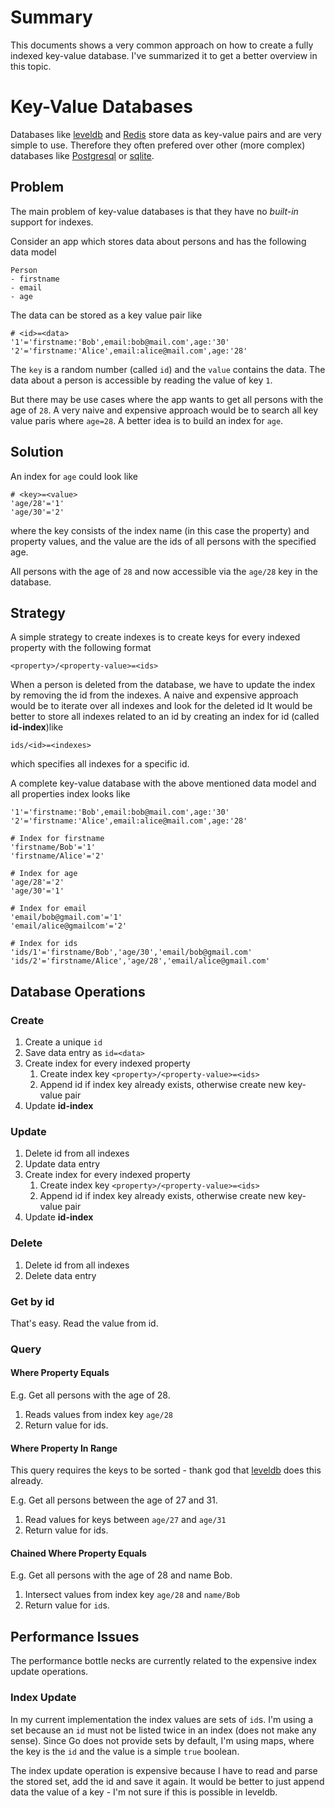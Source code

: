 # Summary

This documents shows a very common approach on how to create a fully indexed key-value database. I've summarized it to get a better overview in this topic.

# Key-Value Databases

Databases like [leveldb][leveldb] and [Redis](http://redis.io) store data as key-value pairs and are very simple to use. Therefore they often prefered over other (more complex) databases like [Postgresql]() or [sqlite]().

## Problem

The main problem of key-value databases is that they have no *built-in* support for indexes.

Consider an app which stores data about persons and has the following data model

    Person
    - firstname
    - email
    - age

The data can be stored as a key value pair like

    # <id>=<data>
    '1'='firstname:'Bob',email:bob@mail.com',age:'30'
    '2'='firstname:'Alice',email:alice@mail.com',age:'28'

The `key` is a random number (called `id`) and the `value` contains the data. The data about a person is accessible by reading the value of key `1`.

But there may be use cases where the app wants to get all persons with the age of `28`. A very naive and expensive approach would be to search all key value paris where `age=28`. A better idea is to build an index for `age`.

## Solution

An index for `age` could look like

    # <key>=<value>
    'age/28'='1'
    'age/30'='2'
    
where the key consists of the index name (in this case the property) and property values, and the value are the ids of all persons with the specified age.

All persons with the age of `28` and now accessible via the `age/28` key in the database.

## Strategy

A simple strategy to create indexes is to create keys for every indexed property with the following format

	<property>/<property-value>=<ids>

When a person is deleted from the database, we have to update the index by removing the id from the indexes. A naive and expensive approach would be to iterate over all indexes and look for the deleted id It would be better to store all indexes related to an id by creating an index for id (called **id-index**)like

	ids/<id>=<indexes>

which specifies all indexes for a specific id.

A complete key-value database with the above mentioned data model and all properties index looks like

	'1'='firstname:'Bob',email:bob@mail.com',age:'30'
    '2'='firstname:'Alice',email:alice@mail.com',age:'28'
    
    # Index for firstname
    'firstname/Bob'='1'
    'firstname/Alice'='2'
    
    # Index for age
    'age/28'='2'
    'age/30'='1'
    
    # Index for email
    'email/bob@gmail.com'='1'
    'email/alice@gmailcom'='2'
    
    # Index for ids
	'ids/1'='firstname/Bob','age/30','email/bob@gmail.com'
	'ids/2'='firstname/Alice','age/28','email/alice@gmail.com'
	
	
	
## Database Operations

### Create

1. Create a unique `id`
2. Save data entry as `id=<data>`
3. Create index for every indexed property
	1. Create index key `<property>/<property-value>=<ids>`
	2. Append id if index key already exists, otherwise create new key-value pair
4. Update **id-index**

### Update

1. Delete id from all indexes
2. Update data entry
3. Create index for every indexed property
	1. Create index key `<property>/<property-value>=<ids>`
	2. Append id if index key already exists, otherwise create new key-value pair
4. Update **id-index**

### Delete

1. Delete id from all indexes
2. Delete data entry

### Get by id

That's easy. Read the value from id.

### Query

#### Where Property Equals

E.g. Get all persons with the age of 28.

1. Reads values from index key `age/28`
2. Return value for ids.

#### Where Property In Range

This query requires the keys to be sorted - thank god that [leveldb][leveldb] does this already.

E.g. Get all persons between the age of 27 and 31.

1. Read values for keys between `age/27` and `age/31`
2. Return value for ids.

#### Chained Where Property Equals

E.g. Get all persons with the age of 28 and name Bob.

1. Intersect values from index key `age/28` and `name/Bob`
2. Return value for `id`s.

## Performance Issues

The performance bottle necks are currently related to the expensive index update operations.

### Index Update

In my current implementation the index values are sets of `id`s. I'm using a set because an `id` must not be listed twice in an index (does not make any sense). Since Go does not provide sets by default, I'm using maps, where the key is the `id` and the value is a simple `true` boolean.

The index update operation is expensive because I have to read and parse the stored set, add the id and save it again. It would be better to just append data the value of a key - I'm not sure if this is possible in leveldb.

[leveldb]: https://code.google.com/p/leveldb
